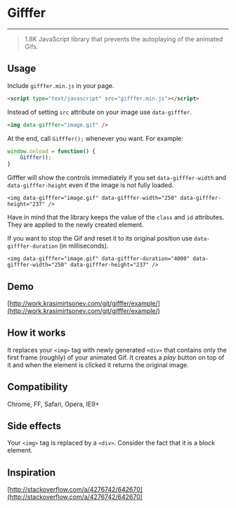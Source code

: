 # Gifffer

---

> 1.8K JavaScript library that prevents the autoplaying of the animated Gifs.

## Usage

Include `gifffer.min.js` in your page.

```html
<script type="text/javascript" src="gifffer.min.js"></script>
```

Instead of setting `src` attribute on your image use `data-gifffer`.

```html
<img data-gifffer="image.gif" />
```

At the end, call `Gifffer();` whenever you want. For example:

```js
window.onload = function() {
    Gifffer();
}
```

Gifffer will show the controls immediately if you set `data-gifffer-width` and `data-gifffer-height` even if the image is not fully loaded.

	<img data-gifffer="image.gif" data-gifffer-width="250" data-gifffer-height="237" />

Have in mind that the library keeps the value of the `class` and `id` attributes. They are applied to the newly created element.

If you want to stop the Gif and reset it to its original position use `data-gifffer-duration` (in milliseconds).

	<img data-gifffer="image.gif" data-gifffer-duration="4000" data-gifffer-width="250" data-gifffer-height="237" /> 

## Demo

[http://work.krasimirtsonev.com/git/gifffer/example/](http://work.krasimirtsonev.com/git/gifffer/example/)

## How it works

It replaces your `<img>` tag with newly generated `<div>` that contains only the first frame (roughly) of your animated Gif. It creates a *play* button on top of it and when the element is clicked it returns the original image.

## Compatibility

Chrome, FF, Safari, Opera, IE9+

## Side effects

Your `<img>` tag is replaced by a `<div>`. Consider the fact that it is a block element.

## Inspiration

[http://stackoverflow.com/a/4276742/642670](http://stackoverflow.com/a/4276742/642670)